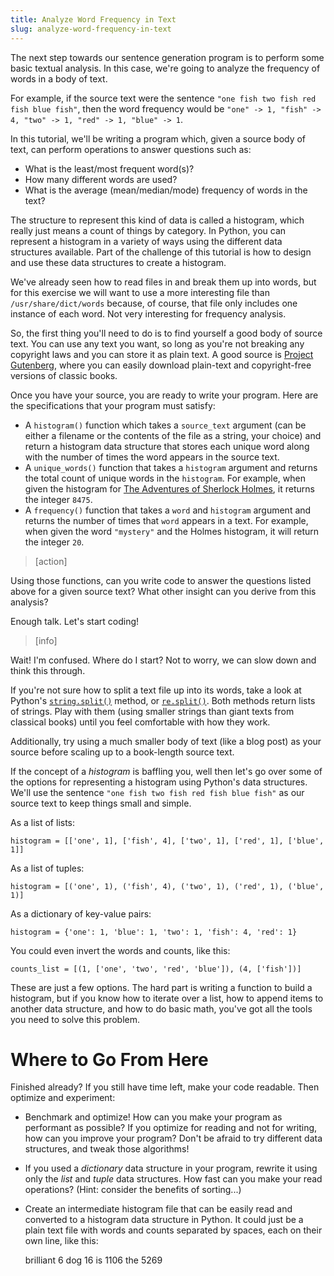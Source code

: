 ```yaml
---
title: Analyze Word Frequency in Text
slug: analyze-word-frequency-in-text
---
```


The next step towards our sentence generation program is to perform some basic textual analysis. In this case, we're going to analyze the frequency of words in a body of text.

For example, if the source text were the sentence `"one fish two fish red fish blue fish"`, then the word frequency would be `"one" -> 1, "fish" -> 4, "two" -> 1, "red" -> 1, "blue" -> 1`.

In this tutorial, we'll be writing a program which, given a source body of text, can perform operations to answer questions such as:

- What is the least/most frequent word(s)?
- How many different words are used?
- What is the average (mean/median/mode) frequency of words in the text?

The structure to represent this kind of data is called a histogram, which really just means a count of things by category. In Python, you can represent a histogram in a variety of ways using the different data structures available. Part of the challenge of this tutorial is how to design and use these data structures to create a histogram.

We've already seen how to read files in and break them up into words, but for this exercise we will want to use a more interesting file than `/usr/share/dict/words` because, of course, that file only includes one instance of each word. Not very interesting for frequency analysis.

So, the first thing you'll need to do is to find yourself a good body of source text. You can use any text you want, so long as you're not breaking any copyright laws and you can store it as plain text. A good source is [Project Gutenberg](https://www.gutenberg.org/), where you can easily download plain-text and copyright-free versions of classic books.

Once you have your source, you are ready to write your program. Here are the specifications that your program must satisfy:

- A `histogram()` function which takes a `source_text` argument (can be either a filename or the contents of the file as a string, your choice) and return a histogram data structure that stores each unique word along with the number of times the word appears in the source text.
- A `unique_words()` function that takes a `histogram` argument and returns the total count of unique words in the `histogram`. For example, when given the histogram for [The Adventures of Sherlock Holmes](https://www.gutenberg.org/ebooks/1661), it returns the integer `8475`.
- A `frequency()` function that takes a `word` and `histogram` argument and returns the number of times that `word` appears in a text. For example, when given the word `"mystery"` and the Holmes histogram, it will return the integer `20`.

> [action]
>
Using those functions, can you write code to answer the questions listed above for a given source text? What other insight can you derive from this analysis?
>
Enough talk. Let's start coding!

<!-- html comment to break boxes -->

> [info]
>
Wait! I'm confused. Where do I start?
Not to worry, we can slow down and think this through.
>
If you're not sure how to split a text file up into its words, take a look at Python's [`string.split()`](https://docs.python.org/3/library/stdtypes.html#str.split) method, or [`re.split()`](https://docs.python.org/3.1/library/re.html#re.split). Both methods return lists of strings. Play with them (using smaller strings than giant texts from classical books) until you feel comfortable with how they work.
>
Additionally, try using a much smaller body of text (like a blog post) as your source before scaling up to a book-length source text.
>
If the concept of a *histogram* is baffling you, well then let's go over some of the options for representing a histogram using Python's data structures. We'll use the sentence `"one fish two fish red fish blue fish"` as our source text to keep things small and simple.
>
As a list of lists:
>
	histogram = [['one', 1], ['fish', 4], ['two', 1], ['red', 1], ['blue', 1]]
>
As a list of tuples:
>
	histogram = [('one', 1), ('fish', 4), ('two', 1), ('red', 1), ('blue', 1)]
>
As a dictionary of key-value pairs:
>
	histogram = {'one': 1, 'blue': 1, 'two': 1, 'fish': 4, 'red': 1}
>
You could even invert the words and counts, like this:
>
	counts_list = [(1, ['one', 'two', 'red', 'blue']), (4, ['fish'])]
>
These are just a few options. The hard part is writing a function to build a histogram, but if you know how to iterate over a list, how to append items to another data structure, and how to do basic math, you've got all the tools you need to solve this problem.

Where to Go From Here
==
Finished already? If you still have time left, make your code readable. Then optimize and experiment:
- Benchmark and optimize! How can you make your program as performant as possible? If you optimize for reading and not for writing, how can you improve your program? Don't be afraid to try different data structures, and tweak those algorithms!
- If you used a *dictionary* data structure in your program, rewrite it using only the *list* and *tuple* data structures. How fast can you make your read operations? (Hint: consider the benefits of sorting...)
- Create an intermediate histogram file that can be easily read and converted to a histogram data structure in Python. It could just be a plain text file with words and counts separated by spaces, each on their own line, like this:


  brilliant 6
	dog 16
	is 1106
	the 5269
